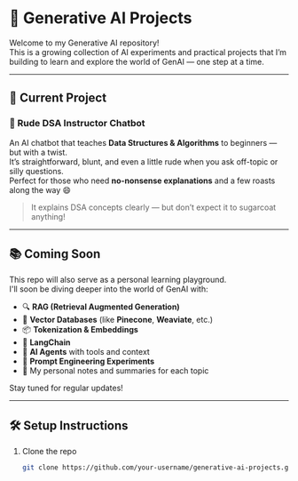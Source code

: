 # 🧠 Generative AI Projects

Welcome to my Generative AI repository!  
This is a growing collection of AI experiments and practical projects that I’m building to learn and explore the world of GenAI — one step at a time.

---

## 🚀 Current Project

### 🤖 Rude DSA Instructor Chatbot

An AI chatbot that teaches **Data Structures & Algorithms** to beginners — but with a twist.  
It’s straightforward, blunt, and even a little rude when you ask off-topic or silly questions.  
Perfect for those who need **no-nonsense explanations** and a few roasts along the way 😄

> It explains DSA concepts clearly — but don’t expect it to sugarcoat anything!

---

## 📚 Coming Soon

This repo will also serve as a personal learning playground.  
I'll soon be diving deeper into the world of GenAI with:

- 🔍 **RAG (Retrieval Augmented Generation)**
- 🧠 **Vector Databases** (like **Pinecone**, **Weaviate**, etc.)
- 📦 **Tokenization & Embeddings**
- 🔗 **LangChain**
- 🧭 **AI Agents** with tools and context
- 🧪 **Prompt Engineering Experiments**
- 📘 My personal notes and summaries for each topic

Stay tuned for regular updates!

---

## 🛠️ Setup Instructions

1. Clone the repo  
   ```bash
   git clone https://github.com/your-username/generative-ai-projects.git
